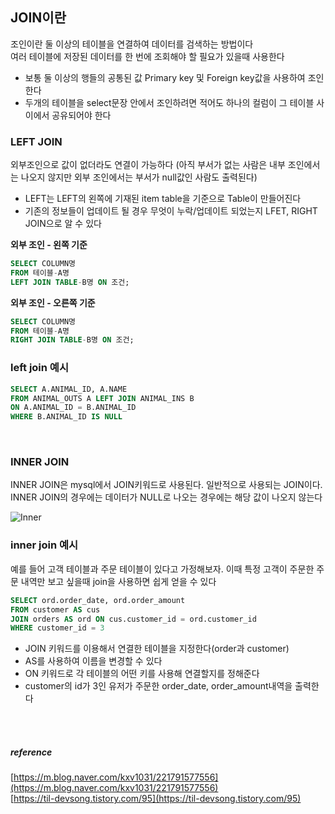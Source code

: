 ## JOIN이란
조인이란 둘 이상의 테이블을 연결하여 데이터를 검색하는 방법이다   
여러 테이블에 저장된 데이터를 한 번에 조회해야 할 필요가 있을때 사용한다   
- 보통 둘 이상의 행들의 공통된 값 Primary key 및 Foreign key값을 사용하여 조인한다   
- 두개의 테이블을 select문장 안에서 조인하려면 적어도 하나의 컬럼이 그 테이블 사이에서 공유되어야 한다

### LEFT JOIN
외부조인으로 값이 없더라도 연결이 가능하다 (아직 부서가 없는 사람은 내부 조인에서는 나오지 않지만 외부 조인에서는 부서가 null값인 사람도 출력된다)    
- LEFT는 LEFT의 왼쪽에 기재된 item table을 기준으로 Table이 만들어진다
- 기존의 정보들이 업데이트 될 경우 무엇이 누락/업데이트 되었는지 LFET, RIGHT JOIN으로 알 수 있다

__외부 조인 - 왼쪽 기준__   

```sql
SELECT COLUMN명
FROM 테이블-A명
LEFT JOIN TABLE-B명 ON 조건;
```

__외부 조인 - 오른쪽 기준__   

```sql
SELECT COLUMN명
FROM 테이블-A명
RIGHT JOIN TABLE-B명 ON 조건;
```

### left join 예시
```sql
SELECT A.ANIMAL_ID, A.NAME
FROM ANIMAL_OUTS A LEFT JOIN ANIMAL_INS B
ON A.ANIMAL_ID = B.ANIMAL_ID
WHERE B.ANIMAL_ID IS NULL
```


<br>

### INNER JOIN
INNER JOIN은 mysql에서 JOIN키워드로 사용된다. 일반적으로 사용되는 JOIN이다.    
INNER JOIN의 경우에는 데이터가 NULL로 나오는 경우에는 해당 값이 나오지 않는다    

![Inner](https://user-images.githubusercontent.com/64240637/135619498-9bddf98c-1b95-414a-be6d-3e62da03bba5.png)


### inner join 예시

예를 들어 고객 테이블과 주문 테이블이 있다고 가정해보자. 이때 특정 고객이 주문한 주문 내역만 보고 싶을때 join을 사용하면 쉽게 얻을 수 있다

```sql
SELECT ord.order_date, ord.order_amount
FROM customer AS cus
JOIN orders AS ord ON cus.customer_id = ord.customer_id
WHERE customer_id = 3
```

- JOIN 키워드를 이용해서 연결한 테이블을 지정한다(order과 customer)    
- AS를 사용하여 이름을 변경할 수 있다
- ON 키워드로 각 테이블의 어떤 키를 사용해 연결할지를 정해준다   
- customer의 id가 3인 유저가 주문한 order_date, order_amount내역을 출력한다    


<br>
<br>


##### reference
[https://m.blog.naver.com/kxv1031/221791577556](https://m.blog.naver.com/kxv1031/221791577556)     
[https://til-devsong.tistory.com/95](https://til-devsong.tistory.com/95)